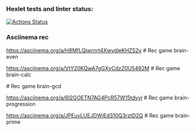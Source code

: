 ### Hexlet tests and linter status:
[![Actions Status](https://github.com/YAV88/python-project-49/workflows/hexlet-check/badge.svg)](https://github.com/YAV88/python-project-49/actions)


### Asciinema rec
https://asciinema.org/a/H8MfLQiwrnrt4XwvdjeKHZS2v   # Rec game brain-even

https://asciinema.org/a/VtY20KQwA7gGXyCdzZ0U5492M   # Rec game brain-calc

<script id="asciicast-JriMDlLhS27nwOe0NV7wbDE7D" src="https://asciinema.org/a/JriMDlLhS27nwOe0NV7wbDE7D.js" async></script>   # Rec game brain-gcd

https://asciinema.org/a/6I2GOETN7AG4PcR57W15tdyvj   # Rec game brain-progression

https://asciinema.org/a/JPEuyLUEJDWjEd310Q3rztD2Q   # Rec game brain-prime